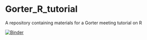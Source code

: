 # Gorter_R_tutorial
A repository containing materials for a Gorter meeting tutorial on R

[![Binder](https://mybinder.org/badge_logo.svg)](https://mybinder.org/v2/gh/DC-3T/Gorter_R_tutorial/HEAD?filepath=R-Presentation.ipynb)
